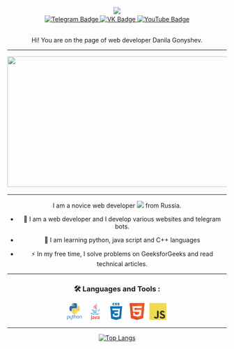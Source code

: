 <div id="header" align="center">
  <img src="https://media.giphy.com/media/M9gbBd9nbDrOTu1Mqx/giphy.gif" width="100"/>

<div id="badges">
<a href="https://t.me/danila_gonyshev">
  <img src="https://img.shields.io/badge/Telegram-blue?logo=Telegram&logoColor=white" alt="Telegram Badge"/>
</a>
<a href="https://vk.com/danila_gonyshev">
  <img src="https://img.shields.io/badge/VK-blue?logo=VK&logoColor=white" alt="VK Badge"/>
</a>
<a href="youtube.com/danila_gonyshev">
  <img src="https://img.shields.io/badge/YOUTUBE-red?logo=YOUTUBE&logoColor=white" alt="YouTube Badge"/>
</a>
</div>

<img src="https://komarev.com/ghpvc/?username=danila-gonyshev&style=flat-square&color=blue" alt=""/>

Hi! You are on the page of web developer Danila Gonyshev.

---

<div align="center">
  <img src="https://media.giphy.com/media/dWesBcTLavkZuG35MI/giphy.gif" width="600" height="300"/>
</div>

---

I am a novice web developer <img src="https://media.giphy.com/media/WUlplcMpOCEmTGBtBW/giphy.gif" width="30"> from Russia.

- :telescope: I am a web developer and I develop various websites and telegram bots.

- :seedling: I am learning python, java script and C++ languages

- :zap: In my free time, I solve problems on GeeksforGeeks and read technical articles.

---

### :hammer_and_wrench: Languages and Tools :
<div>
  <img src="https://github.com/devicons/devicon/blob/master/icons/python/python-original-wordmark.svg" title="Python" alt="Python" width="40" height="40"/>&nbsp;
  <img src="https://github.com/devicons/devicon/blob/master/icons/java/java-original-wordmark.svg" title="Java" alt="Java" width="40" height="40"/>&nbsp;
  <img src="https://github.com/devicons/devicon/blob/master/icons/css3/css3-plain-wordmark.svg"  title="CSS3" alt="CSS" width="40" height="40"/>&nbsp;
  <img src="https://github.com/devicons/devicon/blob/master/icons/html5/html5-original.svg" title="HTML5" alt="HTML" width="40" height="40"/>&nbsp;
  <img src="https://github.com/devicons/devicon/blob/master/icons/javascript/javascript-original.svg" title="JavaScript" alt="JavaScript" width="40" height="40"/>&nbsp;
</div>

---

[![Top Langs](https://github-readme-stats.vercel.app/api/top-langs/?username=danila-gonyshev)](https://github.com/anuraghazra/github-readme-stats)
